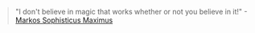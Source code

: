 > "I don't believe in magic that works whether or not you believe in it!"
> -[Markos Sophisticus Maximus](http://yudkowsky.net/rational/the-simple-truth)
